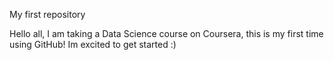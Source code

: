 My first repository

Hello all, I am taking a Data Science course on Coursera, this is my first time using GitHub! Im excited to get started :)
